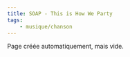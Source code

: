 ```yaml
---
title: SOAP - This is How We Party
tags:
    - musique/chanson
---
```


Page créée automatiquement, mais vide.
